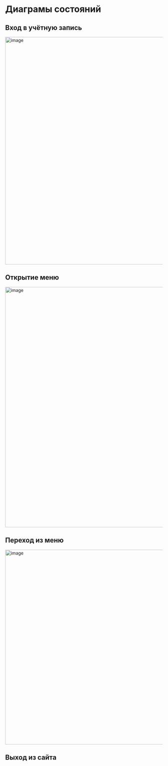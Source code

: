 # Диаграмы состояний

## Вход в учётную запись
<img width="981" height="728" alt="image" src="https://github.com/user-attachments/assets/4c053601-bb9f-4a6b-9c4a-f6415a8cc27f" />

## Открытие меню 
<img width="534" height="769" alt="image" src="https://github.com/user-attachments/assets/efe618e3-b34c-485d-8645-fcf8c57d32ec" />

## Переход из меню
<img width="1035" height="623" alt="image" src="https://github.com/user-attachments/assets/9d0ba155-5a4b-403c-a58b-6485e46c4eba" />

## Выход из сайта
